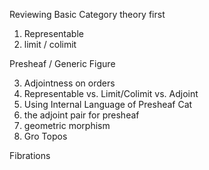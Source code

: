 Reviewing Basic Category theory first

1. Representable
2. limit / colimit

Presheaf / Generic Figure

3. Adjointness on orders 
4. Representable vs. Limit/Colimit vs. Adjoint
5. Using Internal Language of Presheaf Cat
6. the adjoint pair for presheaf
7. geometric morphism
8. Gro Topos

Fibrations
